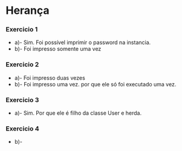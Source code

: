 # Herança

### Exercicio 1
* a)- Sim. Foi possível imprimir o password na instancia. <br/>
* b)- Foi impresso somente uma vez <br/>

### Exercicio 2
* a)- Foi impresso duas vezes
* b)- Foi impresso uma vez. por que ele só foi executado uma vez.

###  Exercicio 3
* a)- Sim. Por que ele é filho da classe User e herda.

### Exercicio 4
* b)- 